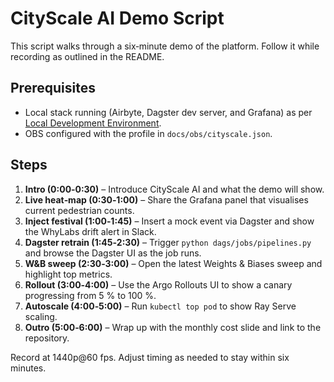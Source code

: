 # CityScale AI Demo Script

This script walks through a six‑minute demo of the platform. Follow it while recording as outlined in the README.

## Prerequisites

- Local stack running (Airbyte, Dagster dev server, and Grafana) as per [Local Development Environment](../README.md#local-development-environment).
- OBS configured with the profile in `docs/obs/cityscale.json`.

## Steps

1. **Intro (0:00‑0:30)** – Introduce CityScale AI and what the demo will show.
2. **Live heat‑map (0:30‑1:00)** – Share the Grafana panel that visualises current pedestrian counts.
3. **Inject festival (1:00‑1:45)** – Insert a mock event via Dagster and show the WhyLabs drift alert in Slack.
4. **Dagster retrain (1:45‑2:30)** – Trigger `python dags/jobs/pipelines.py` and browse the Dagster UI as the job runs.
5. **W&B sweep (2:30‑3:00)** – Open the latest Weights & Biases sweep and highlight top metrics.
6. **Rollout (3:00‑4:00)** – Use the Argo Rollouts UI to show a canary progressing from 5 % to 100 %.
7. **Autoscale (4:00‑5:00)** – Run `kubectl top pod` to show Ray Serve scaling.
8. **Outro (5:00‑6:00)** – Wrap up with the monthly cost slide and link to the repository.

Record at 1440p@60 fps. Adjust timing as needed to stay within six minutes.
